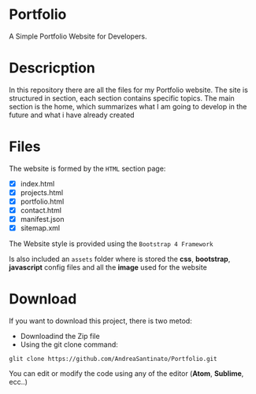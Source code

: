 # Portfolio

A Simple Portfolio Website for Developers. 

# Descricption

In this repository there are all the files for my Portfolio website. The site is structured in section, each section contains specific topics. The main section is the home, which summarizes what I am going to develop in the future and what i have already created

# Files

The website is formed by the `HTML` section page:

- [x] index.html
- [x] projects.html
- [x] portfolio.html
- [x] contact.html
- [x] manifest.json
- [x] sitemap.xml

The Website style is provided using the `Bootstrap 4 Framework`

Is also included an `assets` folder where is stored the **css**, **bootstrap**, **javascript** config files and all the **image** used for the website 

# Download

If you want to download this project, there is two metod:
 - Downloadind the Zip file
 - Using the git clone command:
 
 `glit clone https://github.com/AndreaSantinato/Portfolio.git`
 
 You can edit or modify the code using any of the editor (**Atom**, **Sublime**, ecc..)
